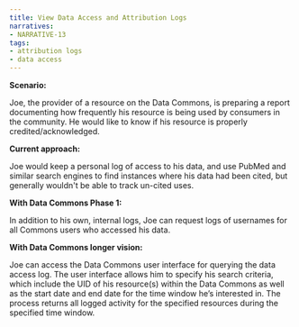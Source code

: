 ```yaml
---
title: View Data Access and Attribution Logs
narratives:
- NARRATIVE-13
tags:
- attribution logs
- data access
---
```

**Scenario:**

Joe, the provider of a resource on the Data Commons, is preparing a report documenting how frequently his resource is being used by consumers in the community. He would like to know if his resource is properly credited/acknowledged.

**Current approach:**

Joe would keep a personal log of access to his data, and use PubMed and similar search engines to find instances where his data had been cited, but generally wouldn't be able to track un-cited uses.

**With Data Commons Phase 1:**

In addition to his own, internal logs, Joe can request logs of usernames for all Commons users who accessed his data.

**With Data Commons longer vision:**

Joe can access the Data Commons user interface for querying the data access log. The user interface allows him to specify his search criteria, which include the UID of his resource(s) within the Data Commons as well as the start date and end date for the time window he’s interested in. The process returns all logged activity for the specified resources during the specified time window.
